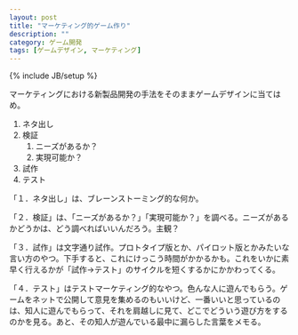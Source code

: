 ```yaml
---
layout: post
title: "マーケティング的ゲーム作り"
description: ""
category: ゲーム開発
tags: [ゲームデザイン, マーケティング]
---
```

{% include JB/setup %}

マーケティングにおける新製品開発の手法をそのままゲームデザインに当てはめ。

1. ネタ出し
2. 検証
    1. ニーズがあるか？
    2. 実現可能か？
3. 試作
4. テスト

「１．ネタ出し」は、ブレーンストーミング的な何か。

「２．検証」は、「ニーズがあるか？」「実現可能か？」を調べる。ニーズがあるかどうかは、どう調べればいいんだろう。主観？

「３．試作」は文字通り試作。プロトタイプ版とか、パイロット版とかみたいな言い方のやつ。下手すると、これにけっこう時間がかかるかも。これをいかに素早く行えるかが「試作→テスト」のサイクルを短くするかにかかわってくる。

「４．テスト」はテストマーケティング的なやつ。色んな人に遊んでもらう。ゲームをネットで公開して意見を集めるのもいいけど、一番いいと思っているのは、知人に遊んでもらって、それを肩越しに見て、どこでどういう遊び方をするのかを見る。あと、その知人が遊んでいる最中に漏らした言葉をメモる。
